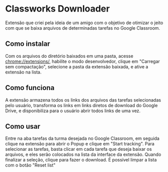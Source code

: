 # Classworks Downloader

Extensão que criei pela ideia de um amigo com o objetivo de otimizar o jeito com que se baixa arquivos de determinadas tarefas no Google Classroom.

## Como instalar

Com os arquivos do diretório baixados em uma pasta, acesse [chrome://extensions/](chrome://extensions/), habilite o modo desenvolvedor, clique em "Carregar sem compactação", selecione a pasta da extensão baixada, e ative a extensão na lista.

## Como funciona

A extensão armazena todos os links dos arquivos das tarefas selecionadas pelo usuário, transforma os links em links diretos de download do Google Drive, e disponibiliza para o usuário abrir todos links de uma vez.

## Como usar

Entre na aba tarefas da turma desejada no Google Classroom, em seguida clique na extensão para abrir o Popup e clique em "Start tracking".
Para selecionar as tarefas, basta clicar em cada tarefa que deseja baixar os arquivos, e eles serão colocados na lista da interface da extensão.
Quando finalizar a seleção, clique para fazer o download.
É possível limpar a lista com o botão "Reset list"


